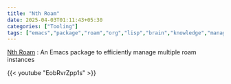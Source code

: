 ```yaml
---
title: "Nth Roam"
date: 2025-04-03T01:11:43+05:30
categories: ["Tooling"]
tags: ["emacs","package","roam","org","lisp","brain","knowledge","management"]
---
```


[Nth Roam](https://github.com/rajp152k/nth-roam/tree/master) : An Emacs package to efficiently manage multiple roam instances

{{< youtube "EobRvrZpp1s" >}}  

